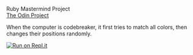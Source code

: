 Ruby Mastermind Project  
[The Odin Project](https://www.theodinproject.com/courses/ruby-programming/lessons/oop)  


When the computer is codebreaker, it first tries to match all colors, then changes their positions randomly.  
  
[![Run on Repl.it](https://repl.it/badge/github/threeaces/mastermind_ruby_top)](https://repl.it/github/threeaces/mastermind_ruby_top)

